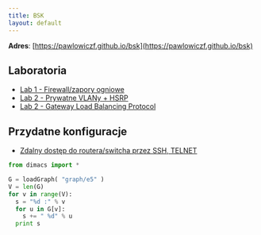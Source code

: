 ```yaml
---
title: BSK
layout: default
---
```


**Adres**: [https://pawlowiczf.github.io/bsk](https://pawlowiczf.github.io/bsk)  

## Laboratoria  

- [Lab 1 - Firewall/zapory ogniowe](firewalls/firewall.md)
- [Lab 2 - Prywatne VLANy + HSRP](notes/vlans.md)
- [Lab 2 - Gateway Load Balancing Protocol](notes/glbp.md)
  
## Przydatne konfiguracje 

- [Zdalny dostęp do routera/switcha przez SSH, TELNET](important/remote-access.md)


```python
from dimacs import *

G = loadGraph( "graph/e5" )
V = len(G)
for v in range(V):
  s = "%d :" % v
  for u in G[v]:
    s += " %d" % u
  print s
```